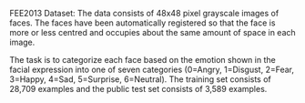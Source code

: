 FEE2013 Dataset:
The data consists of 48x48 pixel grayscale images of faces. 
The faces have been automatically registered so that the face is more or less centred and occupies about the same amount of space in each image.

The task is to categorize each face based on the emotion shown in the facial expression into one of seven categories 
(0=Angry, 1=Disgust, 2=Fear, 3=Happy, 4=Sad, 5=Surprise, 6=Neutral). 
The training set consists of 28,709 examples and the public test set consists of 3,589 examples.


